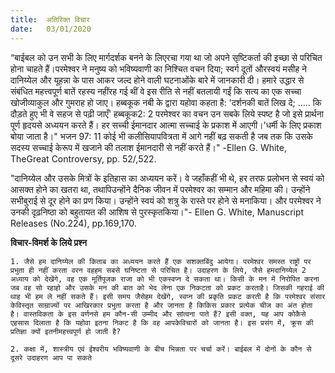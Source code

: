 ```yaml
---
title:  अतिरिक्त विचार
date:   03/01/2020
---
```


“बाईबल को उन सभी के लिए मार्गदर्शक बनने के लिएरचा गया था जो अपने सृष्टिकर्ता की इच्छा से परिचित होना चाहते हैं।परमेश्वर ने मनुष्य को भविष्यवाणी का निश्चित वचन दिया; स्वर्ग दूतों औरस्वयं मसीह ने दानिय्येल और यूहन्ना के पास आकर जल्द होने वाली घटनाओंके बारे में जानकारी दी। हमारे उद्धार से संबंधित महत्त्वपूर्ण बातें रहस्य नहींरह गई थीं वे इस रीति से नहीं बतलायी गईं कि सत्य का एक सच्चा खोजीव्याकुल और गुमराह हो जाए। हब्बकूक नबी के द्वारा यहोवा कहता है: 'दर्शनकी बातें लिख दे; ..... कि दौड़ते हुए भी वे सहज से पढ़ी जाएँ' हब्बकूक2: 2 परमेश्वर का वचन उन सबके लिये स्पष्ट है जो इसे प्रार्थना पूर्ण हृदयसे अध्ययन करते हैं। हर सच्ची ईमानदार आत्मा सच्चाई के प्रकाश में आएगी।'धर्मी के लिए प्रकाश बोया जाता है।" भजन 97: 11 कोई भी कलीसियापवित्रता में आगे नहीं बढ़ सकती है जब तक कि उसके सदस्य सच्चाई केरूप में खजाने की तलाश ईमानदारी से नहीं करते हैं।" -Ellen G. White, TheGreat Controversy, pp. 52/,522.

"दानिय्येल और उसके मित्रों के इतिहास का अध्ययन करें। वे जहाँकहीं भी थे, हर तरफ प्रलोभन से स्वयं को आसक्त होने का खतरा था, तथापिउन्होंने दैनिक जीवन में परमेश्वर का सम्मान और महिमा की। उन्होंने सभीबुराई से दूर होने का प्रण किया। उन्होंने स्वयं को शत्रु के रास्ते पर होने से मनाकिया। और परमेश्वर ने उनकी दृढ़निष्ठा को बहुतायत की आशिष से पुरस्कृतकिया।"- Ellen G. White, Manuscript Releases (No.224), pp.169,170.

**विचार-विमर्श के लिये प्रश्न**

`1. जैसे हम दानिय्येल की किताब का अध्ययन करते हैं एक सशक्तबिंदु आयेगा। परमेश्वर समस्त राष्ट्रों पर प्रभुता ही नहीं करता वरन वहहम सबसे घनिष्टता से परिचित है। उदाहरण के लिये, जैसे हमदानिय्येल 2 अध्याय को देखेंगे, वह एक मूर्तिपूजक राजा को भी एकस्वप्न दे सकता था। किसी के मन में निरोपित करना जब वह सो रहाहो और उसके मन की बात को भेद लेना एक निकटता को प्रकट करताहै। जिसकी गहराई की थाह भी हम ले नहीं सकते हैं। इसी समय जैसेहम देखेंगे, स्वप्न की प्रकृति प्रकट करती है कि परमेश्वर संसार केविस्तृत साम्राज्यों पर आखिरकार प्रभुता करता है और जानता है किकिस प्रकार प्रत्येक चीज का अंत होता है। वास्तविकता के इस वर्णनसे हम कौन-सी उम्मीद और सांत्वना पाते हैं? इसी वक्त, यह आप कोकैसे एहसास दिलाता है कि यहोवा इतना निकट है कि वह आपकेविचारों को जानता है। इस प्रसंग में, क्रूस की प्रतिज्ञा क्यों इतनीमहत्त्वपूर्ण हो जाती है?`

`2. कक्षा में, शास्त्रीय एवं ईश्वरीय भविष्यवाणी के बीच भिन्नता पर चर्चा करें। बाईबल में दोनों के कौन से दूसरे उदाहरण आप पा सकते`
